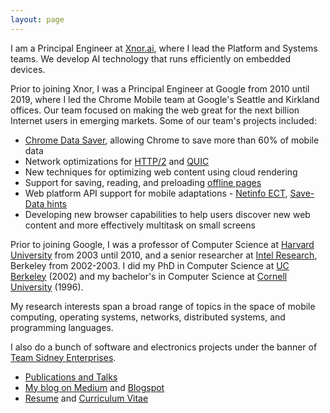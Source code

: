 ```yaml
---
layout: page
---
```

I am a Principal Engineer at [Xnor.ai](https://www.xnor.ai/), where
I lead the Platform and Systems teams.
We develop AI technology that runs efficiently on embedded devices.

Prior to joining Xnor, I was a Principal Engineer at Google from
2010 until 2019, where I led the Chrome Mobile team at Google's Seattle 
and Kirkland offices. Our team focused on making the web great for
the next billion Internet users in emerging markets. Some of our
team's projects included:

* [Chrome Data Saver](/papers/flywheel-nsdi15.pdf), allowing Chrome to save more than 60% of mobile data
* Network optimizations for [HTTP/2](https://http2.github.io/) and [QUIC](https://www.chromium.org/quic)
* New techniques for optimizing web content using cloud rendering
* Support for saving, reading, and preloading [offline pages](https://support.google.com/chrome/answer/7343019?co=GENIE.Platform%3DAndroid&hl=en)
* Web platform API support for mobile adaptations - [Netinfo ECT](https://wicg.github.io/netinfo/#effective-connection-types), [Save-Data hints](https://developers.google.com/web/updates/2016/02/save-data)
* Developing new browser capabilities to help users discover new web content and more effectively multitask on small screens

Prior to joining Google, I was a professor of Computer Science at
[Harvard University](https://www.seas.harvard.edu/computer-science) from
2003 until 2010, and a senior researcher at
[Intel Research](http://www.intel.com/content/www/us/en/research/intel-research.html), Berkeley
from 2002-2003. I did my PhD in Computer Science at [UC Berkeley](http://www.cs.berkeley.edu/) (2002)
and my bachelor's in Computer Science at [Cornell University](https://www.cs.cornell.edu/) (1996).

My research interests span a broad range of topics in the space of mobile computing,
operating systems, networks, distributed systems, and programming languages.

I also do a bunch of software and electronics projects under the banner of [Team Sidney Enterprises](https://teamsidney.com).

* [Publications and Talks](pubs)
* [My blog on Medium](https://medium.com/@mdwdotla) and
  [Blogspot](http://matt-welsh.blogspot.com/)
* [Resume](/mattwelsh-resume.pdf) and [Curriculum Vitae](/mattwelsh-cv.pdf)
